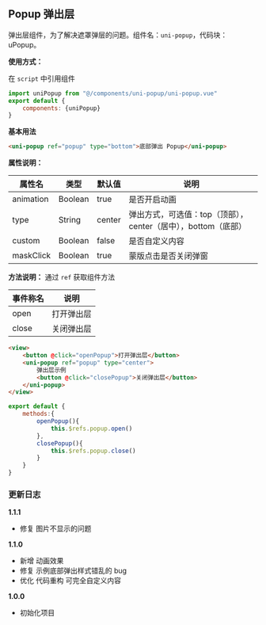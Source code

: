 ## Popup 弹出层

弹出层组件，为了解决遮罩弹层的问题。组件名：``uni-popup``，代码块： uPopup。


**使用方式：**

在 ``script`` 中引用组件 

```javascript
import uniPopup from "@/components/uni-popup/uni-popup.vue"
export default {
    components: {uniPopup}
}
```

**基本用法**

```html
<uni-popup ref="popup" type="bottom">底部弹出 Popup</uni-popup>
```

**属性说明：**

|  属性名	|    类型	| 默认值| 说明															|
| ---		| ---		| ---	| ---															|
| animation	| Boolean	|true	| 是否开启动画													|
| type		| String	|center	| 弹出方式，可选值：top（顶部），center（居中），bottom（底部）	|
| custom	| Boolean	|false	| 是否自定义内容												|
| maskClick	| Boolean	|true	| 蒙版点击是否关闭弹窗											|


**方法说明：**
通过 `ref` 获取组件方法

|事件称名	|说明		|
|---		|----		|
|open		|打开弹出层	|
|close		|关闭弹出层	|

```html
<view>
	<button @click="openPopup">打开弹出层</button>
	<uni-popup ref="popup" type="center">
		弹出层示例
		<button @click="closePopup">关闭弹出层</button>
	</uni-popup>
</view>
```

```javascript
export default {
	methods:{
		openPopup(){
			this.$refs.popup.open()
		},
		closePopup(){
			this.$refs.popup.close()
		}
	}
}
```

### 更新日志
**1.1.1**
- 修复 图片不显示的问题

**1.1.0**
- 新增 动画效果
- 修复 示例底部弹出样式错乱的 bug
- 优化 代码重构 可完全自定义内容

**1.0.0**
- 初始化项目